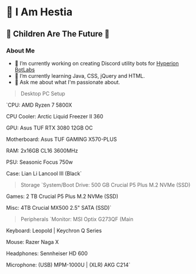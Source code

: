 # 🍷 I Am Hestia
## 🫶 Children Are The Future 🫶

### About Me
- 🔭 I’m currently working on creating Discord utility bots for [Hyperion BotLabs](https://github.com/Hyperion-Bot-Labs)
- 🌱 I’m currently learning Java, CSS, jQuery and HTML.
- 💬 Ask me about what I'm passionate about.

> Desktop PC Setup

`CPU: AMD Ryzen 7 5800X

CPU Cooler: Arctic Liquid Freezer II 360

GPU: Asus TUF RTX 3080 12GB OC

Motherboard: Asus TUF GAMING X570-PLUS

RAM: 2x16GB CL16 3600MHz

PSU: Seasonic Focus 750w

Case: Lian Li Lancool III (Black` 

> Storage
`System/Boot Drive: 500 GB Crucial P5 Plus M.2 NVMe (SSD)

Games: 2 TB Crucial P5 Plus M.2 NVMe (SSD)

Misc: 4TB Crucial MX500 2.5" SATA (SSD)`


> Peripherals
`Monitor: MSI Optix G273QF (Main

Keyboard: Leopold | Keychron Q Series

Mouse: Razer Naga X

Headphones: Sennheiser HD 600

Microphone: (USB) MPM-1000U | (XLR) AKG C214` 
